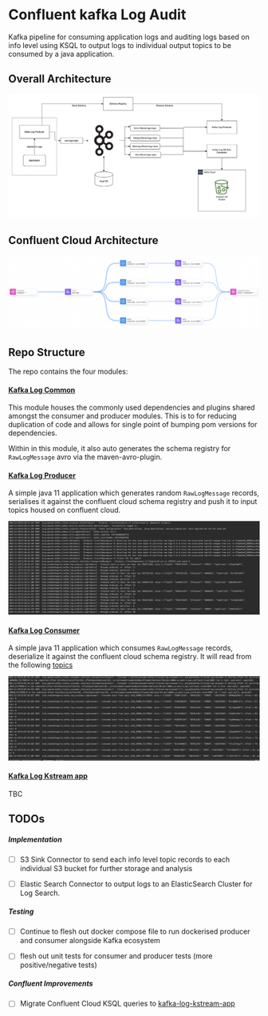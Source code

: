 # Confluent kafka Log Audit
Kafka pipeline for consuming application logs and auditing logs based on
info level using KSQL to output logs to individual output topics to be consumed by a java application.

## Overall Architecture
![Architecture](./images/architecture.png)

## Confluent Cloud Architecture 
![Confluent Cloud Stream Lineage](./images/confluentCloudStreamLineage.png)

## Repo Structure

The repo contains the four modules:

#### [Kafka Log Common](./kafka-log-common)
This module houses the commonly used dependencies and plugins shared amongst the consumer
and producer modules. This is to for reducing duplication of code and allows for single point of bumping
pom versions for dependencies.

Within in this module, it also auto generates the schema registry for `RawLogMessage` avro via the maven-avro-plugin. 

#### [Kafka Log Producer](./kafka-log-producer)

A simple java 11 application which generates random `RawLogMessage` records, serialises it against the confluent
 cloud schema registry and push it to input topics housed on confluent cloud.

![Log Producer](./images/console/logProducer.png)

#### [Kafka Log Consumer](./kafka-log-consumer)

A simple java 11 application which consumes `RawLogMessage` records, deserialize it against the confluent
 cloud schema registry. It will read from the following [topics](./kafka-log-common/src/main/java/com/stephenhegarty/kafka/log/common/KsqlOutputTopics.java)

![Log Consumer](./images/console/logConsumer.png)

#### [Kafka Log Kstream app](./kafka-log-kstream-app)

TBC

## TODOs

##### Implementation

- [ ] S3 Sink Connector to send each info level topic records to each individual S3 bucket for further storage and analysis

- [ ] Elastic Search Connector to output logs to an ElasticSearch Cluster for Log Search.

##### Testing 

- [ ] Continue to flesh out docker compose file to run dockerised producer and consumer alongside
Kafka ecosystem

- [ ] flesh out unit tests for consumer and producer tests (more positive/negative tests)

##### Confluent Improvements

- [ ] Migrate Confluent Cloud KSQL queries to [kafka-log-kstream-app](./kafka-log-kstream-app)




